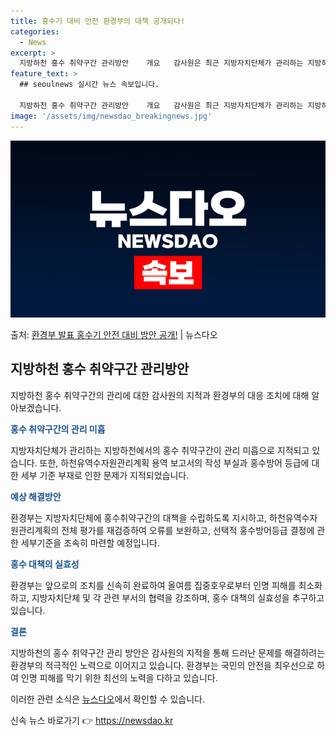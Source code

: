 ```yaml
---
title: 홍수기 대비 안전 환경부의 대책 공개되다!
categories:
  - News
excerpt: >
  지방하천 홍수 취약구간 관리방안    개요   감사원은 최근 지방자치단체가 관리하는 지방하천에서 홍수 취약구…
feature_text: >
  ## seoulnews 실시간 뉴스 속보입니다.

  지방하천 홍수 취약구간 관리방안    개요   감사원은 최근 지방자치단체가 관리하는 지방하천에서 홍수 취약구…
image: '/assets/img/newsdao_breakingnews.jpg'
---
```


![뉴스다오 속보](/assets/img/newsdao_breakingnews.jpg)

<p>출처: <a href="https://newsdao.kr/4307" rel="dofollow">환경부 발표 홍수기 안전 대비 방안 공개!</a> | 뉴스다오</p>

<h2 data-ke-size="size26">지방하천 홍수 취약구간 관리방안</h2>
지방하천 홍수 취약구간의 관리에 대한 감사원의 지적과 환경부의 대응 조치에 대해 알아보겠습니다.

<p data-ke-size="size16"><b><span style="color: #1a5490;">홍수 취약구간의 관리 미흡</span></b></p>
지방자치단체가 관리하는 지방하천에서의 홍수 취약구간이 관리 미흡으로 지적되고 있습니다. 또한, 하천유역수자원관리계획 용역 보고서의 작성 부실과 홍수방어 등급에 대한 세부 기준 부재로 인한 문제가 지적되었습니다.

<p data-ke-size="size16"><b><span style="color: #1a5490;">예상 해결방안</span></b></p>
환경부는 지방자치단체에 홍수취약구간의 대책을 수립하도록 지시하고, 하천유역수자원관리계획의 전체 평가를 재검증하여 오류를 보완하고, 선택적 홍수방어등급 결정에 관한 세부기준을 조속히 마련할 예정입니다.

<p data-ke-size="size16"><b><span style="color: #1a5490;">홍수 대책의 실효성</span></b></p>
환경부는 앞으로의 조치를 신속히 완료하여 올여름 집중호우로부터 인명 피해를 최소화하고, 지방자치단체 및 각 관련 부서의 협력을 강조하며, 홍수 대책의 실효성을 추구하고 있습니다.

<p data-ke-size="size16"><b><span style="color: #1a5490;">결론</span></b></p>
지방하천의 홍수 취약구간 관리 방안은 감사원의 지적을 통해 드러난 문제를 해결하려는 환경부의 적극적인 노력으로 이어지고 있습니다. 환경부는 국민의 안전을 최우선으로 하여 인명 피해를 막기 위한 최선의 노력을 다하고 있습니다.

이러한 관련 소식은 <a href="https://newsdao.kr/4307">뉴스다오</a>에서 확인할 수 있습니다. 

신속 뉴스 바로가기 👉 <a href="https://newsdao.kr" rel="dofollow">https://newsdao.kr</a>


